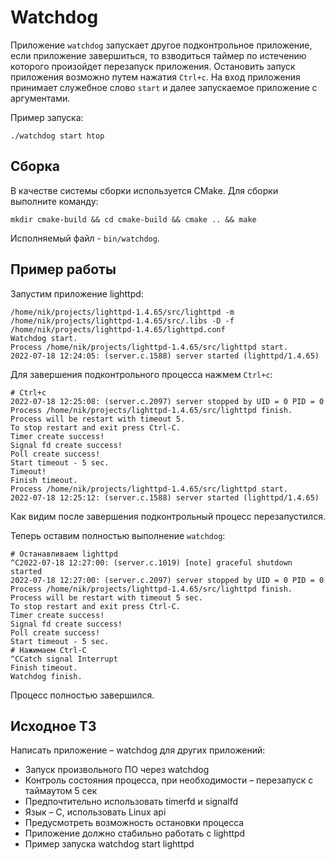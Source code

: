 # Watchdog

Приложение `watchdog` запускает другое подконтрольное приложение, если приложение завершиться, то взводиться таймер по истечению которого произойдет перезапуск приложения.
Остановить запуск приложения возможно путем нажатия `Ctrl+c`.
На вход приложения принимает служебное слово `start` и далее запускаемое приложение с аргументами.

Пример запуска:
```shell
./watchdog start htop
```

## Сборка

В качестве системы сборки используется CMake.
Для сборки выполните команду:
```shell
mkdir cmake-build && cd cmake-build && cmake .. && make
```

Исполняемый файл - `bin/watchdog`.

## Пример работы
Запустим приложение lighttpd:
```shell
/home/nik/projects/lighttpd-1.4.65/src/lighttpd -m /home/nik/projects/lighttpd-1.4.65/src/.libs -D -f /home/nik/projects/lighttpd-1.4.65/lighttpd.conf
Watchdog start.
Process /home/nik/projects/lighttpd-1.4.65/src/lighttpd start.
2022-07-18 12:24:05: (server.c.1588) server started (lighttpd/1.4.65)
```
Для завершения подконтрольного процесса нажмем `Ctrl+c`:
```shell
# Ctrl+c
2022-07-18 12:25:08: (server.c.2097) server stopped by UID = 0 PID = 0
Process /home/nik/projects/lighttpd-1.4.65/src/lighttpd finish.
Process will be restart with timeout 5.
To stop restart and exit press Ctrl-C.
Timer create success!
Signal fd create success!
Poll create success!
Start timeout - 5 sec.
Timeout!
Finish timeout.
Process /home/nik/projects/lighttpd-1.4.65/src/lighttpd start.
2022-07-18 12:25:12: (server.c.1588) server started (lighttpd/1.4.65)
```
Как видим после завершения подконтрольный процесс перезапустился.

Теперь оставим полностью выполнение `watchdog`:
```shell
# Останавливаем lighttpd
^C2022-07-18 12:27:00: (server.c.1019) [note] graceful shutdown started
2022-07-18 12:27:00: (server.c.2097) server stopped by UID = 0 PID = 0
Process /home/nik/projects/lighttpd-1.4.65/src/lighttpd finish.
Process will be restart with timeout 5 sec.
To stop restart and exit press Ctrl-C.
Timer create success!
Signal fd create success!
Poll create success!
Start timeout - 5 sec.
# Нажимаем Ctrl-C
^CCatch signal Interrupt
Finish timeout.
Watchdog finish.
```
Процесс полностью завершился.

## Исходное ТЗ
Написать приложение – watchdog для других приложений:

* Запуск произвольного ПО через watchdog
* Контроль состояния процесса, при необходимости – перезапуск с таймаутом 5 сек
* Предпочтительно использовать timerfd и signalfd
* Язык – С, использовать Linux api
* Предусмотреть возможность остановки процесса
* Приложение должно стабильно работать с lighttpd
* Пример запуска watchdog start lighttpd

 
